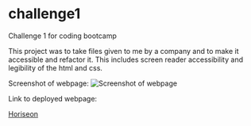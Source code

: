 # challenge1
Challenge 1 for coding bootcamp

This project was to take files given to me by a company and to make it accessible and refactor it. 
This includes screen reader accessibility and legibility of the html and css.


Screenshot of webpage:
![Screenshot of webpage](assets/images/ScreenShot.png)

Link to deployed webpage:

[Horiseon](https://zanderson1998.github.io/challenge1/)
